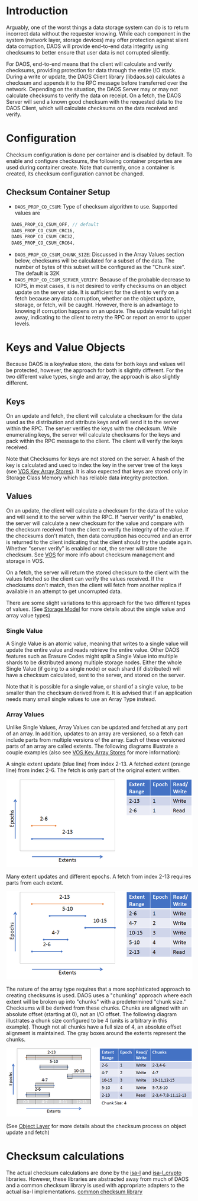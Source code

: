 # Introduction
Arguably, one of the worst things a data storage system can do is to return incorrect data without the requester knowing. While each component in the system (network layer, storage devices) may offer protection against silent data corruption, DAOS will provide end-to-end data integrity using checksums to better ensure that user data is not corrupted silently.

For DAOS, end-to-end means that the client will calculate and verify checksums, providing protection for data through the entire I/O stack. During a write or update, the DAOS Client library (libdaos.so) calculates a checksum and appends it to the RPC message before transferred over the network. 
Depending on the situation, the DAOS Server may or may not calculate checksums to verify the data on receipt. On a fetch, the DAOS Server will send a known good checksum with the requested data to the DAOS Client, which will calculate checksums on the data received and verify. 

# Configuration
Checksum configuration is done per container and is disabled by default. To enable and configure checksums, the following container properties are used during container create. Note that currently, once a container is created, its checksum configuration cannot be changed.

## Checksum Container Setup

- `DAOS_PROP_CO_CSUM`: Type of checksum algorithm to use. Supported values are

```c
  DAOS_PROP_CO_CSUM_OFF, // default
  DAOS_PROP_CO_CSUM_CRC16,
  DAOS_PROP_CO_CSUM_CRC32,
  DAOS_PROP_CO_CSUM_CRC64,
```

- `DAOS_PROP_CO_CSUM_CHUNK_SIZE`: Discussed in the Array Values section below, checksums will be calculated for a subset of the data. The number of bytes of this subset will be configured as the "Chunk size". The default is 32K
- `DAOS_PROP_CO_CSUM_SERVER_VERIFY`: Because of the probable decrease to
  IOPS, in most cases, it is not desired to verify checksums on an object
  update on the server side. It is sufficient for the client to verify on
  a fetch because any data corruption, whether on the object update,
  storage, or fetch, will be caught. However, there is an advantage to
  knowing if corruption happens on an update. The update would fail
  right away, indicating to the client to retry the RPC or report an
  error to upper levels.

# Keys and Value Objects
Because DAOS is a key/value store, the data for both keys and values will be protected, however, the approach for both is slightly different. For the two different value types, single and array, the approach is also slightly different.

## Keys
On an update and fetch, the client will calculate a checksum for the data used as the distribution and attribute keys and will send it to the server within the RPC. The server verifies the keys with the checksum. 
While enumerating keys, the server will calculate checksums for the keys and pack within the RPC message to the client. The client will verify the keys received.

Note that Checksums for keys are not stored on the server. A hash of the key is calculated and used to index the key in the server tree of the keys (see [VOS Key Array Stores](../../src/vos/README.md#key-array-stores)). It is also expected that keys are stored only in Storage Class Memory which has reliable data integrity protection.

## Values
On an update, the client will calculate a checksum for the data of the value and will send it to the server within the RPC. If "server verify" is enabled, the server will calculate a new checksum for the value and compare with the checksum received from the client to verify the integrity of the value. If the checksums don't match, then data corruption has occurred and an error is returned to the client indicating that the client should try the update again. Whether "server verify" is enabled or not, the server will store the checksum. See [VOS](../../src/vos/README.md) for more info about checksum management and storage in VOS.

On a fetch, the server will return the stored checksum to the client with the values fetched so the client can verify the values received. If the checksums don't match, then the client will fetch from another replica if available in an attempt to get uncorrupted data.

There are some slight variations to this approach for the two different types of values. (See [Storage Model](storage.md) for more details about the single value and array value types)

### Single Value 
A Single Value is an atomic value, meaning that writes to a single value will update the entire value and reads retrieve the entire value. Other DAOS features such as Erasure Codes might split a Single Value into multiple shards to be distributed among multiple storage nodes. Either the whole Single Value (if going to a single node) or each shard (if distributed) will have a checksum calculated, sent to the server, and stored on the server.

Note that it is possible for a single value, or shard of a single value, to be smaller than the checksum derived from it. It is advised that if an application needs many small single values to use an Array Type instead.

### Array Values
Unlike Single Values, Array Values can be updated and fetched at any part of an array. In addition, updates to an array are versioned, so a fetch can include parts from multiple versions of the array. Each of these versioned parts of an array are called extents. The following diagrams illustrate a couple examples (also see [VOS Key Array Stores](../../src/vos/README.md#key-array-stores) for more information):

<div>
A single extent update (blue line) from index 2-13. A fetched extent (orange line) from index 2-6. The fetch is only part of the original extent written.

![](../graph/data_integrity/array_example_1.png)
</div>

<div>
Many extent updates and different epochs. A fetch from index 2-13 requires parts from each extent.

![Array Example 2](../graph/data_integrity/array_example_2.png)

</div>

The nature of the array type requires that a more sophisticated approach to creating checksums is used. DAOS uses a "chunking" approach where each extent will be broken up into "chunks" with a predetermined "chunk size." Checksums will be derived from these chunks. Chunks are aligned with an absolute offset (starting at 0), not an I/O offset. The following diagram illustrates a chunk size configured to be 4 (units is arbitrary in this example). Though not all chunks have a full size of 4, an  absolute offset alignment is maintained. The gray boxes around the extents represent the chunks.

<img src="../graph/data_integrity/array_with_chunks.png" width="700" />

(See [Object Layer](../../src/object/README.md) for more details about the checksum process on object update and fetch)

# Checksum calculations
The actual checksum calculations are done by the [isa-l](https://github.com/intel/isa-l) and [isa-l_crypto](https://github.com/intel/isa-l_crypto) libraries. However, these libraries are abstracted away from much of DAOS and a common checksum library is used with appropriate adapters to the actual isa-l implementations. [common checksum library](../../src/common/README.md#checksum)
